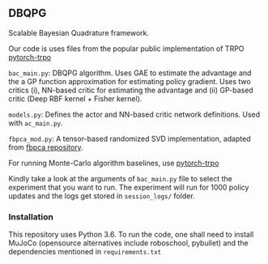 ## DBQPG
Scalable Bayesian Quadrature framework.

Our code is uses files from the popular public implementation of TRPO [pytorch-trpo](https://github.com/ikostrikov/pytorch-trpo)

```bac_main.py```: DBQPG algorithm. Uses GAE to estimate the advantage and the a GP function approximation for estimating policy gradient. Uses two critics (i), NN-based critic for estimating the advantage and (ii) GP-based critic (Deep RBF kernel + Fisher kernel).

```models.py```: Defines the actor and NN-based critic network definitions. Used with ```ac_main.py```.

```fbpca_mod.py```: A tensor-based randomized SVD implementation, adapted from [fbpca repository](https://github.com/facebook/fbpca).

For running Monte-Carlo algorithm baselines, use [pytorch-trpo](https://github.com/ikostrikov/pytorch-trpo)

Kindly take a look at the arguments of ```bac_main.py``` file to select the experiment that you want to run. The experiment will run for 1000 policy updates and the logs get stored in ```session_logs/``` folder.

### Installation
This repository uses Python 3.6. To run the code, one shall need to install MuJoCo (opensource alternatives include roboschool, pybullet) and the dependencies mentioned in ```requirements.txt```